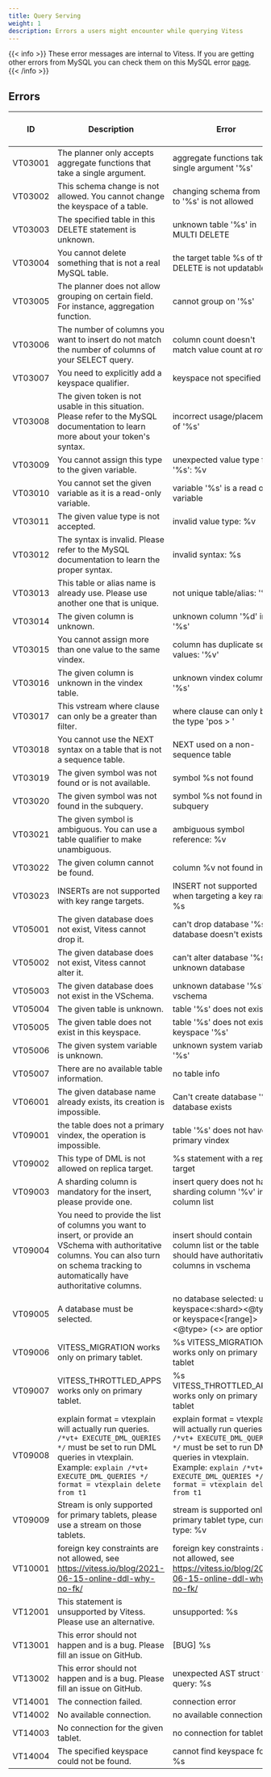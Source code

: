```yaml
---
title: Query Serving
weight: 1
description: Errors a users might encounter while querying Vitess
---
```


{{< info >}}
These error messages are internal to Vitess. If you are getting other errors from MySQL you can check them on this MySQL error [page](https://dev.mysql.com/doc/mysql-errors/5.7/en/server-error-reference.html).
{{< /info >}}

<!-- start -->
## Errors

| ID | Description | Error | MySQL Error Code | SQL State |
| --- | --- | --- | --- | --- |
| VT03001 | The planner only accepts aggregate functions that take a single argument. | aggregate functions take a single argument '%s' | 1149 | 42000 |
| VT03002 | This schema change is not allowed. You cannot change the keyspace of a table. | changing schema from '%s' to '%s' is not allowed | 1450 | HY000 |
| VT03003 | The specified table in this DELETE statement is unknown. | unknown table '%s' in MULTI DELETE | 1109 | 42S02 |
| VT03004 | You cannot delete something that is not a real MySQL table. | the target table %s of the DELETE is not updatable | 1288 | HY000 |
| VT03005 | The planner does not allow grouping on certain field. For instance, aggregation function. | cannot group on '%s' | 1056 | 42000 |
| VT03006 | The number of columns you want to insert do not match the number of columns of your SELECT query. | column count doesn't match value count at row 1 | 1136 | 21S01 |
| VT03007 | You need to explicitly add a keyspace qualifier. | keyspace not specified |  |  |
| VT03008 | The given token is not usable in this situation. Please refer to the MySQL documentation to learn more about your token's syntax. | incorrect usage/placement of '%s' | 1234 | 42000 |
| VT03009 | You cannot assign this type to the given variable. | unexpected value type for '%s': %v | 1231 | 42000 |
| VT03010 | You cannot set the given variable as it is a read-only variable. | variable '%s' is a read only variable | 1238 | HY000 |
| VT03011 | The given value type is not accepted. | invalid value type: %v |  |  |
| VT03012 | The syntax is invalid. Please refer to the MySQL documentation to learn the proper syntax. | invalid syntax: %s |  |  |
| VT03013 | This table or alias name is already use. Please use another one that is unique. | not unique table/alias: '%s' | 1066 | 42000 |
| VT03014 | The given column is unknown. | unknown column '%d' in '%s' | 1054 | 42S22 |
| VT03015 | You cannot assign more than one value to the same vindex. | column has duplicate set values: '%v' |  |  |
| VT03016 | The given column is unknown in the vindex table. | unknown vindex column: '%s' |  |  |
| VT03017 | This vstream where clause can only be a greater than filter. | where clause can only be of the type 'pos > <value>' | 1149 | 42000 |
| VT03018 | You cannot use the NEXT syntax on a table that is not a sequence table. | NEXT used on a non-sequence table |  |  |
| VT03019 | The given symbol was not found or is not available. | symbol %s not found |  |  |
| VT03020 | The given symbol was not found in the subquery. | symbol %s not found in subquery |  |  |
| VT03021 | The given symbol is ambiguous. You can use a table qualifier to make unambiguous. | ambiguous symbol reference: %v |  |  |
| VT03022 | The given column cannot be found. | column %v not found in %v |  |  |
| VT03023 | INSERTs are not supported with key range targets. | INSERT not supported when targeting a key range: %s |  |  |
| VT05001 | The given database does not exist, Vitess cannot drop it. | can't drop database '%s'; database doesn't exists | 1008 | HY000 |
| VT05002 | The given database does not exist, Vitess cannot alter it. | can't alter database '%s'; unknown database | 1049 | 42000 |
| VT05003 | The given database does not exist in the VSchema. | unknown database '%s' in vschema | 1049 | 42000 |
| VT05004 | The given table is unknown. | table '%s' does not exist | 1109 | 42S02 |
| VT05005 | The given table does not exist in this keyspace. | table '%s' does not exist in keyspace '%s' | 1146 | 42S02 |
| VT05006 | The given system variable is unknown. | unknown system variable '%s' | 1193 | HY000 |
| VT05007 | There are no available table information. | no table info |  |  |
| VT06001 | The given database name already exists, its creation is impossible. | Can't create database '%s'; database exists | 1007 | HY000 |
| VT09001 | the table does not a primary vindex, the operation is impossible. | table '%s' does not have a primary vindex | 1173 | 42000 |
| VT09002 | This type of DML is not allowed on replica target. | %s statement with a replica target | 1874 | HY000 |
| VT09003 | A sharding column is mandatory for the insert, please provide one. | insert query does not have sharding column '%v' in the column list |  |  |
| VT09004 | You need to provide the list of columns you want to insert, or provide an VSchema with authoritative columns. You can also turn on schema tracking to automatically have authoritative columns. | insert should contain column list or the table should have authoritative columns in vschema |  |  |
| VT09005 | A database must be selected. | no database selected: use keyspace<:shard><@type> or keyspace<[range]><@type> (<> are optional) | 1046 | 3D000 |
| VT09006 | VITESS_MIGRATION works only on primary tablet. | %s VITESS_MIGRATION works only on primary tablet |  |  |
| VT09007 | VITESS_THROTTLED_APPS works only on primary tablet. | %s VITESS_THROTTLED_APPS works only on primary tablet |  |  |
| VT09008 | explain format = vtexplain will actually run queries. `/*vt+ EXECUTE_DML_QUERIES */` must be set to run DML queries in vtexplain. Example: `explain /*vt+ EXECUTE_DML_QUERIES */ format = vtexplain delete from t1` | explain format = vtexplain will actually run queries. `/*vt+ EXECUTE_DML_QUERIES */` must be set to run DML queries in vtexplain. Example: `explain /*vt+ EXECUTE_DML_QUERIES */ format = vtexplain delete from t1` |  |  |
| VT09009 | Stream is only supported for primary tablets, please use a stream on those tablets. | stream is supported only for primary tablet type, current type: %v |  |  |
| VT10001 | foreign key constraints are not allowed, see https://vitess.io/blog/2021-06-15-online-ddl-why-no-fk/ | foreign key constraints are not allowed, see https://vitess.io/blog/2021-06-15-online-ddl-why-no-fk/ |  |  |
| VT12001 | This statement is unsupported by Vitess. Please use an alternative. | unsupported: %s |  |  |
| VT13001 | This error should not happen and is a bug. Please fill an issue on GitHub. | [BUG] %s |  |  |
| VT13002 | This error should not happen and is a bug. Please fill an issue on GitHub. | unexpected AST struct for query: %s |  |  |
| VT14001 | The connection failed. | connection error |  |  |
| VT14002 | No available connection. | no available connection |  |  |
| VT14003 | No connection for the given tablet. | no connection for tablet %v |  |  |
| VT14004 | The specified keyspace could not be found. | cannot find keyspace for: %s |  |  |
<!-- end -->

